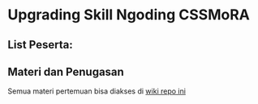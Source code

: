 # Upgrading Skill Ngoding CSSMoRA

## List Peserta:


## Materi dan Penugasan

Semua materi pertemuan bisa diakses di [wiki repo ini](https://github.com/pmii1011/belajar-website-cssmora/wiki)
